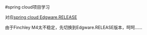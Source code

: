 #spring cloud项目学习

对应[spring cloud Edgware.RELEASE](https://projects.spring.io/spring-cloud/)

由于Finchley M4太不稳定，先切换到Edgware.RELEASE版本，呵呵......

